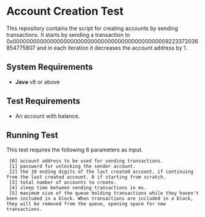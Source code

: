# Account Creation Test

This repository contains the script for creating accounts by sending transactions. It starts by sending a transaction to 0x0000000000000000000000000000000000000000000009223372036854775807 and in each iteration it decreases the account address by 1.

## System Requirements

* **Java** v8 or above

## Test Requirements

* An account with balance.

## Running Test

This test requires the following 6 parameters as input.

```
 [0] account address to be used for sending transactions.
 [1] password for unlocking the sender account.
 [2] the 19 ending digits of the last created account, if continuing from the last created account. 0 if starting from scratch.
 [3] total number of accounts to create.
 [4] sleep time between sending transactions in ms.
 [5] maximum size of the queue holding transactions while they haven't been included in a block. When transactions are included in a block, they will be removed from the queue, opening space for new transactions.
```

